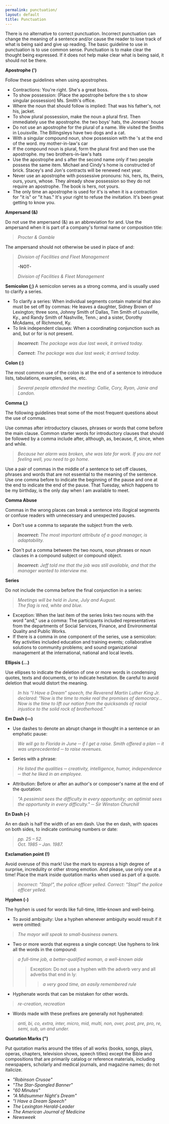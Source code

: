 ```yaml
---
permalink: punctuation/
layout: default
title: Punctuation
---
```

There is no alternative to correct punctuation. Incorrect punctuation can change the meaning of a sentence and/or cause the reader to lose track of what is being said and give up reading. The basic guideline to use in punctuation is to use common sense. Punctuation is to make clear the thought being expressed. If it does not help make clear what is being said, it should not be there.


**Apostrophe (')**

Follow these guidelines when using apostrophes.

*	Contractions: You're right. She's a great boss.
*	To show possession: (Place the apostrophe before the s to show singular possession) Ms. Smith's office. 
*	Where the noun that should follow is implied: That was his father's, not his, jacket.
*	To show plural possession, make the noun a plural first. Then immediately use the apostrophe.  the two boys' hats, the Joneses' house
*	Do not use an apostrophe for the plural of a name. We visited the Smiths in Louisville. The Billingsleys have two dogs and a cat.
*	With a singular compound noun, show possession with the 's at the end of the word. my mother-in-law's car
*	If the compound noun is plural, form the plural first and then use the apostrophe. my two brothers-in-law's hats
*	Use the apostrophe and s after the second name only if two people possess the same item. Michael and Cindy's home is constructed of brick. Stacey's and Jon's contracts will be renewed next year.
*	Never use an apostrophe with possessive pronouns: his, hers, its, theirs, ours, yours, whose.  They already show possession so they do not require an apostrophe.  The book is hers, not yours.  
*	The only time an apostrophe is used for it's is when it is a contraction for "it is" or "it has." It's your right to refuse the invitation. It's been great getting to know you.


**Ampersand (&)**

Do not use the ampersand (&) as an abbreviation for and. Use the ampersand when it is part of a company's formal name or composition title:  

> *Procter & Gamble*  

The ampersand should not otherwise be used in place of and: 

> *Division of Facilities and Fleet Management*
>
> **-NOT-**
>
> *Division of Facilities & Fleet Management*


**Semicolon (;)**
A semicolon serves as a strong comma, and is usually used to clarify a series.

*	To clarify a series:  When individual segments contain material that also must be set off by commas:  He leaves a daughter, Sidney Brown of Lexington; three sons, Johnny Smith of Dallas, Tim Smith of Louisville, Ky., and Randy Smith of Nashville, Tenn.; and a sister, Dorothy McAdams, of Richmond, Ky.
*	To link independent clauses: When a coordinating conjunction such as and, but or for is not present.

> **_Incorrect_:** *The package was due last week, it arrived today.*
>
> **_Correct_:** *The package was due last week; it arrived today.*


**Colon (:)**

The most common use of the colon is at the end of a sentence to introduce lists, tabulations, examples, series, etc.  

> *Several people attended the meeting: Callie, Cory, Ryan, Janie and Landon.*


**Comma (,)**

The following guidelines treat some of the most frequent questions about the use of commas.  

Use commas after introductory clauses, phrases or words that come before the main clause. Common starter words for introductory clauses that should be followed by a comma include after, although, as, because, if, since, when and while.

> *Because her alarm was broken, she was late for work.*
> *If you are not feeling well, you need to go home.*

Use a pair of commas in the middle of a sentence to set off clauses, phrases and words that are not essential to the meaning of the sentence. Use one comma before to indicate the beginning of the pause and one at the end to indicate the end of the pause.
That Tuesday, which happens to be my birthday, is the only day when I am available to meet.  


**Comma Abuse**

Commas in the wrong places can break a sentence into illogical segments or confuse readers with unnecessary and unexpected pauses.
* Don't use a comma to separate the subject from the verb.

> **_Incorrect_:** *The most important attribute of a good manager, is adaptability.*

* Don't put a comma between the two nouns, noun phrases or noun clauses in a compound subject or compound object.

> **_Incorrect_:** *Jeff told me that the job was still available, and that the manager wanted to interview me.*  

**Series**

Do not include the comma before the final conjunction in a series:  

> *Meetings will be held in June, July and August.*  
> *The flag is red, white and blue.*

* Exception: When the last item of the series links two nouns with the word "and," use a comma: The participants included representatives from the departments of Social Services, Finance, and Environmental Quality and Public Works.
* If there is a comma in one component of the series, use a semicolon: Key activities included education and training events; collaborative solutions to community problems; and sound organizational management at the international, national and local levels.


**Ellipsis (…)**

Use ellipses to indicate the deletion of one or more words in condensing quotes, texts and documents, or to indicate hesitation. Be careful to avoid deletion that would distort the meaning.  

> *In his “I Have a Dream” speech, the Reverend Martin Luther King Jr. declared: “Now is the time to make real the promises of democracy… Now is the time to lift our nation from the quicksands of racial injustice to the solid rock of brotherhood.”*


**Em Dash (—)**
*	 Use dashes to denote an abrupt change in thought in a sentence or an emphatic pause: 

> *We will go to Florida in June ─ if I get a raise.  Smith offered a plan ─ it was unprecedented ─ to raise revenues.*

*	Series with a phrase: 

>	*He listed the qualities ─ creativity, intelligence, humor, independence ─ that he liked in an employee.*

*	Attribution:  Before or after an author's or composer's name at the end of the quotation: 

> *"A pessimist sees the difficulty in every opportunity; an optimist sees the opportunity in every difficulty." ─  Sir Winston Churchill*

**En Dash (–)**

An en dash is half the width of an em dash.  Use the en dash, with spaces on both sides, to indicate continuing numbers or date:  

> *pp. 25 – 52.*  
> *Oct. 1985 – Jan. 1987.*


**Exclamation point (!)**

Avoid overuse of this mark! Use the mark to express a high degree of surprise, incredulity or other strong emotion. And please, use only one at a time! Place the mark inside quotation marks when used as part of a quote. 

> *Incorrect: "Stop!", the police officer yelled.*
> *Correct: "Stop!" the police officer yelled.*

**Hyphen (-)**

The hyphen is used for words like full-time, little-known and well-being.  

*	To avoid ambiguity: Use a hyphen whenever ambiguity would result if it were omitted: 

> *The mayor will speak to small-business owners.*

* Two or more words that express a single concept: Use hyphens to link all the words in the compound: 

> *a full-time job, a better-qualified woman, a well-known aide*
>>	Exception:  Do not use a hyphen with the adverb very and all adverbs that end in ly:  
>>> *a very good time, an easily remembered rule*

*	Hyphenate words that can be mistaken for other words. 

> *re-creation, recreation*

*	Words made with these prefixes are generally not hyphenated: 
> *anti, bi, co, extra, inter, micro, mid, multi, non, over, post, pre, pro, re, semi, sub, un and under.*


**Quotation Marks (")**

Put quotation marks around the titles of all works (books, songs, plays, operas, chapters, television shows, speech titles) except the Bible and compositions that are primarily catalog or reference materials, including newspapers, scholarly and medical journals, and magazine names; do not italicize.

*	*"Robinson Crusoe"*
*	*"The Star-Spangled Banner"*
*	*"60 Minutes"*
*	*"A Midsummer Night's Dream"*
*	*"I Have a Dream Speech"*
*	*The Lexington Herald-Leader*
*	*The American Journal of Medicine*
*	*Newsweek*





